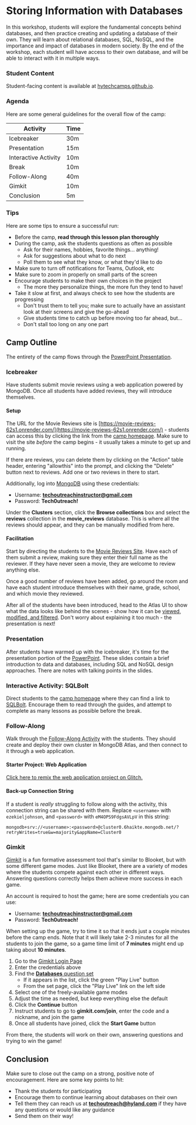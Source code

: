 # Storing Information with Databases
In this workshop, students will explore the fundamental concepts behind databases, and then practice creating and updating a database of their own. They will learn about relational databases, SQL, NoSQL, and the importance and impact of databases in modern society. By the end of the workshop, each student will have access to their own database, and will be able to interact with it in multiple ways.

### Student Content
Student-facing content is available at [hytechcamps.github.io](https://hytechcamps.github.io/databases).

### Agenda
Here are some general guidelines for the overall flow of the camp:

| Activity | Time |
|-|-|
| Icebreaker | 30m |
| Presentation | 15m |
| Interactive Activity | 10m |
| Break | 10m |
| Follow-Along | 40m |
| Gimkit | 10m |
| Conclusion | 5m |

### Tips
Here are some tips to ensure a successful run:

- Before the camp, **read through this lesson plan thoroughly**
- During the camp, ask the students questions as often as possible
    - Ask for their names, hobbies, favorite things... anything!
    - Ask for suggestions about what to do next
    - Poll them to see what they know, or what they'd like to do
- Make sure to turn off notifications for Teams, Outlook, etc
- Make sure to zoom in properly on small parts of the screen
- Encourage students to make their own choices in the project
    - The more they personalize things, the more fun they tend to have!
- Take it slow at first, and always check to see how the students are progressing
    - Don't trust them to tell you; make sure to actually have an assistant look at their screens and give the go-ahead
    - Give students time to catch up before moving too far ahead, but...
    - Don't stall too long on any one part

## Camp Outline
The entirety of the camp flows through the [PowerPoint Presentation](Databases.pptx).

### Icebreaker
Have students submit movie reviews using a web application powered by MongoDB. Once all students have added reviews, they will introduce themselves.

#### Setup
The URL for the Movie Reviews site is [https://movie-reviews-62s1.onrender.com/](https://movie-reviews-62s1.onrender.com/) - students can access this by clicking the link from the [camp homepage](BOOKREADME.md). Make sure to visit the site _before_ the camp begins - it usually takes a minute to get up and running.

If there are reviews, you can delete them by clicking on the "Action" table header, entering "allowthis" into the prompt, and clicking the "Delete" button next to reviews. Add one or two reviews in there to start.

Additionally, log into [MongoDB](https://cloud.mongodb.com/account/login) using these credentials:

- Username: **techoutreachinstructor@gmail.com**
- Password: **Tech0utreach!**

Under the **Clusters** section, click the **Browse collections** box and select the **reviews** collection in the **movie_reviews** database. This is where all the reviews should appear, and they can be manually modified from here.

#### Facilitation
Start by directing the students to the [Movie Reviews Site](https://movie-reviews-62s1.onrender.com/). Have each of them submit a review, making sure they enter their full name as the reviewer. If they have never seen a movie, they are welcome to review anything else.

Once a good number of reviews have been added, go around the room and have each student introduce themselves with their name, grade, school, and which movie they reviewed.

After all of the students have been introduced, head to the Atlas UI to show what the data looks like behind the scenes - show how it can be [viewed, modified, and filtered](https://www.mongodb.com/docs/atlas/atlas-ui/documents/). Don't worry about explaining it too much - the presentation is next!

### Presentation
After students have warmed up with the icebreaker, it's time for the presentation portion of the [PowerPoint](Databases.pptx). These slides contain a brief introduction to data and databases, including SQL and NoSQL design approaches. There are notes with talking points in the slides.

### Interactive Activity: SQLBolt
Direct students to the [camp homepage](BOOKREADME.md) where they can find a link to [SQLBolt](https://sqlbolt.com). Encourage them to read through the guides, and attempt to complete as many lessons as possible before the break.

### Follow-Along
Walk through the [Follow-Along Activity](FollowAlong.md) with the students. They should create and deploy their own cluster in MongoDB Atlas, and then connect to it through a web application.

#### Starter Project: Web Application
[Click here to remix the web application project on Glitch.](https://glitch.com/edit/#!/remix/posts-db)

#### Back-up Connection String
If a student is _really_ struggling to follow along with the activity, this connection string can be shared with them. Replace `<username>` with `ezekieljohnson`, and `<password>` with `eM4OPS9FdgsAVLpV` in this string:

```
mongodb+srv://<username>:<password>@cluster0.6haikte.mongodb.net/?retryWrites=true&w=majority&appName=Cluster0
```

### Gimkit
[Gimkit](https://gimkit.com/) is a fun formative assessment tool that's similar to Blooket, but with some different game modes. Just like Blooket, there are a variety of modes where the students compete against each other in different ways. Answering questions correctly helps them achieve more success in each game.

An account is required to host the game; here are some credentials you can use:

- Username: **techoutreachinstructor@gmail.com**
- Password: **Tech0utreach!**

When setting up the game, try to time it so that it ends just a couple minutes before the camp ends. Note that it will likely take 2-3 minutes for all the students to join the game, so a game time limit of **7 minutes** might end up taking about **10 minutes**.

1. Go to the [Gimkit Login Page](https://gimkit.com/login)
1. Enter the credentials above
1. Find the [**Databases** question set](https://www.gimkit.com/view/66464769fa43d1810473acde)
    - If it appears in the list, click the green "Play Live" button
    - From the set page, click the "Play Live" link on the left side
1. Select one of the freely-available game modes
1. Adjust the time as needed, but keep everything else the default
1. Click the **Continue** button
1. Instruct students to go to **gimkit.com/join**, enter the code and a nickname, and join the game
1. Once all students have joined, click the **Start Game** button

From there, the students will work on their own, answering questions and trying to win the game!

## Conclusion
Make sure to close out the camp on a strong, positive note of encouragement. Here are some key points to hit:

- Thank the students for participating
- Encourage them to continue learning about databases on their own
- Tell them they can reach us at **techoutreach@hyland.com** if they have any questions or would like any guidance
- Send them on their way!
